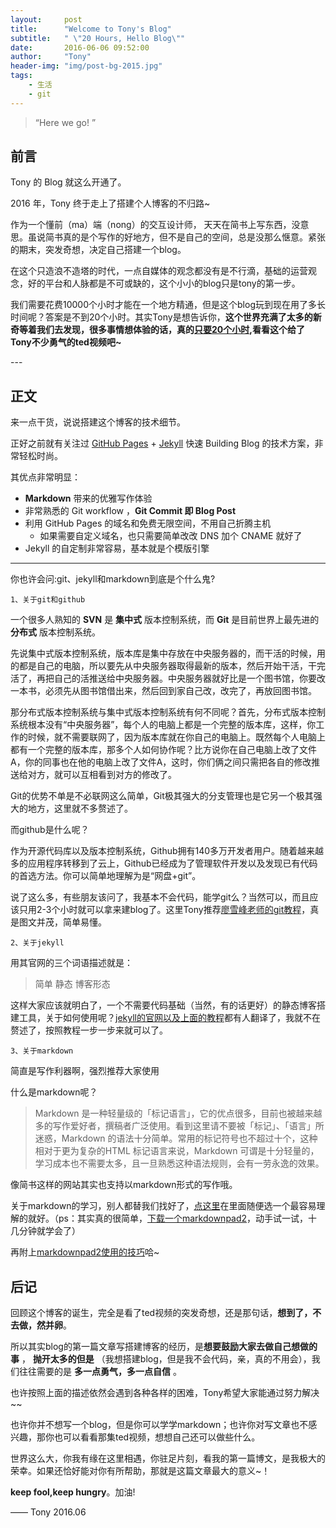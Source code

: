 ```yaml
---
layout:     post
title:      "Welcome to Tony's Blog"
subtitle:   " \"20 Hours, Hello Blog\""
date:       2016-06-06 09:52:00
author:     "Tony"
header-img: "img/post-bg-2015.jpg"
tags:
    - 生活
    - git
---
```


> “Here we go! ”


## 前言

Tony 的 Blog 就这么开通了。


2016 年，Tony 终于走上了搭建个人博客的不归路~


作为一个懂前（ma）端（nong）的交互设计师， 天天在简书上写东西，没意思。虽说简书真的是个写作的好地方，但不是自己的空间，总是没那么惬意。紧张的期末，突发奇想，决定自己搭建一个blog。

在这个只造浪不造塔的时代，一点自媒体的观念都没有是不行滴，基础的运营观念，好的平台和人脉都是不可或缺的，这个小小的blog只是tony的第一步。

我们需要花费10000个小时才能在一个地方精通，但是这个blog玩到现在用了多长时间呢？答案是不到20个小时。其实Tony是想告诉你，**这个世界充满了太多的新奇等着我们去发现，很多事情想体验的话，真的[只要20个小时](http://www.bilibili.com/video/av2884790/),看看这个给了Tony不少勇气的ted视频吧~**

<p id = "build"></p>
---

## 正文

来一点干货，说说搭建这个博客的技术细节。  

正好之前就有关注过 [GitHub Pages](https://pages.github.com/) + [Jekyll](http://jekyllrb.com/) 快速 Building Blog 的技术方案，非常轻松时尚。

其优点非常明显：

* **Markdown** 带来的优雅写作体验
* 非常熟悉的 Git workflow ，**Git Commit 即 Blog Post**
* 利用 GitHub Pages 的域名和免费无限空间，不用自己折腾主机
	* 如果需要自定义域名，也只需要简单改改 DNS 加个 CNAME 就好了
* Jekyll 的自定制非常容易，基本就是个模版引擎

---

你也许会问:git、jekyll和markdown到底是个什么鬼?

    1、关于git和github

一个很多人熟知的 **SVN** 是 **集中式** 版本控制系统，而 **Git** 是目前世界上最先进的 **分布式** 版本控制系统。

先说集中式版本控制系统，版本库是集中存放在中央服务器的，而干活的时候，用的都是自己的电脑，所以要先从中央服务器取得最新的版本，然后开始干活，干完活了，再把自己的活推送给中央服务器。中央服务器就好比是一个图书馆，你要改一本书，必须先从图书馆借出来，然后回到家自己改，改完了，再放回图书馆。

那分布式版本控制系统与集中式版本控制系统有何不同呢？首先，分布式版本控制系统根本没有“中央服务器”，每个人的电脑上都是一个完整的版本库，这样，你工作的时候，就不需要联网了，因为版本库就在你自己的电脑上。既然每个人电脑上都有一个完整的版本库，那多个人如何协作呢？比方说你在自己电脑上改了文件A，你的同事也在他的电脑上改了文件A，这时，你们俩之间只需把各自的修改推送给对方，就可以互相看到对方的修改了。

Git的优势不单是不必联网这么简单，Git极其强大的分支管理也是它另一个极其强大的地方，这里就不多赘述了。

而github是什么呢？

作为开源代码库以及版本控制系统，Github拥有140多万开发者用户。随着越来越多的应用程序转移到了云上，Github已经成为了管理软件开发以及发现已有代码的首选方法。你可以简单地理解为是“网盘+git”。

说了这么多，有些朋友该问了，我基本不会代码，能学git么？当然可以，而且应该只用2-3个小时就可以拿来建blog了。这里Tony推荐[廖雪峰老师的git教程](http://www.liaoxuefeng.com/wiki/0013739516305929606dd18361248578c67b8067c8c017b000)，真是图文并茂，简单易懂。

    2、关于jekyll

用其官网的三个词语描述就是：

> 简单  静态  博客形态

这样大家应该就明白了，一个不需要代码基础（当然，有的话更好）的静态博客搭建工具，关于如何使用呢？[jekyll的官网以及上面的教程](http://jekyll.bootcss.com/)都有人翻译了，我就不在赘述了，按照教程一步一步来就可以了。

    3、关于markdown

简直是写作利器啊，强烈推荐大家使用

什么是markdown呢？

> Markdown 是一种轻量级的「标记语言」，它的优点很多，目前也被越来越多的写作爱好者，撰稿者广泛使用。看到这里请不要被「标记」、「语言」所迷惑，Markdown 的语法十分简单。常用的标记符号也不超过十个，这种相对于更为复杂的HTML 标记语言来说，Markdown 可谓是十分轻量的，学习成本也不需要太多，且一旦熟悉这种语法规则，会有一劳永逸的效果。

像简书这样的网站其实也支持以markdown形式的写作哦。

关于markdown的学习，别人都替我们找好了，[点这里](http://www.jianshu.com/p/21d355525bdf)在里面随便选一个最容易理解的就好。（ps：其实真的很简单，[下载一个markdownpad2](http://jingyan.baidu.com/article/ca41422fe209271eaf99ed7c.html)，动手试一试，十几分钟就学会了）

再附上[markdownpad2使用的技巧](http://my.oschina.net/yangphere/blog/159888?fromerr=1CK9A61Y)哈~

## 后记

回顾这个博客的诞生，完全是看了ted视频的突发奇想，还是那句话，**想到了，不去做，然并卵**。

所以其实blog的第一篇文章写搭建博客的经历，是**想要鼓励大家去做自己想做的事** ， **抛开太多的但是** （我想搭建blog，但是我不会代码，亲，真的不用会），我们往往需要的是 **多一点勇气，多一点自信** 。

也许按照上面的描述依然会遇到各种各样的困难，Tony希望大家能通过努力解决~~

也许你并不想写一个blog，但是你可以学学markdown；也许你对写文章也不感兴趣，那你也可以看看那集ted视频，想想自己还可以做些什么。

世界这么大，你我有缘在这里相遇，你驻足片刻，看我的第一篇博文，是我极大的荣幸。如果还恰好能对你有所帮助，那就是这篇文章最大的意义~！

**keep fool,keep hungry**。加油!

—— Tony 2016.06
